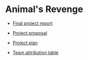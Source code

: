 # Animal's Revenge

- [Final project report](documentation/MAZE-Animals-Revenge-Project-Report.pdf)

- [Project proposal](documentation/MAZE-Project-proposal.pdf)
- [Project plan](documentation/MAZE-Project-plan.pdf)
- [Team attribution table](documentation/MAZE-Attribution-Table.pdf)